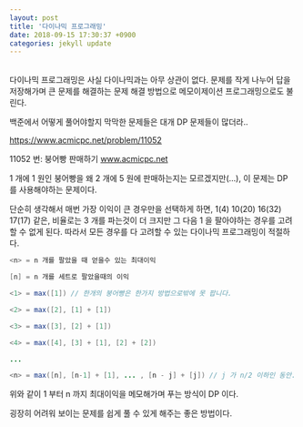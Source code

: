 ```yaml
---
layout: post
title: '다이나믹 프로그래밍'
date: 2018-09-15 17:30:37 +0900
categories: jekyll update
---
```


<br>
다이나믹 프로그래밍은 사실 다이나믹과는 아무 상관이 없다. 문제를 작게 나누어 답을 저장해가며 큰 문제를 해결하는 문제 해결 방법으로 메모이제이션 프로그래밍으로도 불린다.

백준에서 어떻게 풀어야할지 막막한 문제들은 대개 DP 문제들이 많더라..

https://www.acmicpc.net/problem/11052

11052 번: 붕어빵 판매하기
www.acmicpc.net

1 개에 1 원인 붕어빵을 왜 2 개에 5 원에 판매하는지는 모르겠지만(...), 이 문제는 DP 를 사용해야하는 문제이다.

단순히 생각해서 매번 가장 이익이 큰 경우만을 선택하게 하면, 1(4) 10(20) 16(32) 17(17) 같은, 비율로는 3 개를 파는것이 더 크지만 그 다음 1 을 팔아야하는 경우를 고려할 수 없게 된다. 따라서 모든 경우를 다 고려할 수 있는 다이나믹 프로그래밍이 적절하다.

```java
<n> = n 개를 팔았을 때 얻을수 있는 최대이익

[n] = n 개를 세트로 팔았을때의 이익

<1> = max([1]) // 한개의 붕어빵은 한가지 방법으로밖에 못 팝니다.

<2> = max([2], [1] + [1])

<3> = max([3], [2] + [1])

<4> = max([4], [3] + [1], [2] + [2])

...

<n> = max([n], [n-1] + [1], ... , [n - j] + [j]) // j 가 n/2 이하인 동안.
```

위와 같이 1 부터 n 까지 최대이익을 메모해가며 푸는 방식이 DP 이다.

굉장히 어려워 보이는 문제를 쉽게 풀 수 있게 해주는 좋은 방법이다.
